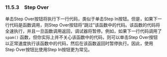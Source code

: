 ### 11.5.3　Step Over

单击Step Over按钮将执行下一行代码，类似于单击Step In按钮。但是，如果下一行代码是函数调用，则Step Over按钮将“跳过”该函数中的代码。该函数的代码将全速执行，并且一旦函数调用返回，调试器将暂停。例如，如果下一行代码调用了 `spam()` 函数，但你实际上并不关心该函数中的代码，则可以单击Step Over按钮以正常速度执行该函数中的代码，然后在该函数返回时暂停执行。因此，使用Step Over按钮比使用Step In按钮更为常见。

